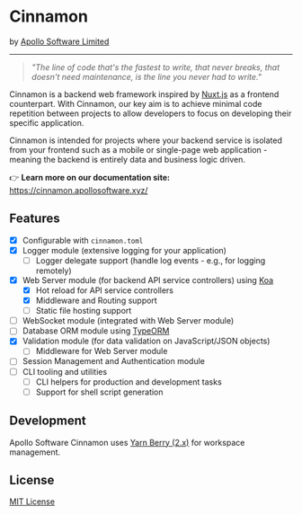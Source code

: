 # Cinnamon
by [Apollo Software Limited](https://apollosoftware.xyz/)

---

> _"The line of code that's the fastest to write, that never breaks, that doesn't need maintenance, is the line you never had to write."_

Cinnamon is a backend web framework inspired by [Nuxt.js](https://github.com/nuxt/nuxt.js) as a frontend counterpart. With Cinnamon, our key aim is to achieve minimal code repetition between projects to allow developers to focus on developing their specific application.

Cinnamon is intended for projects where your backend service is isolated from your frontend such as a mobile or single-page web application - meaning the backend is entirely data and business logic driven.

👉 **Learn more on our documentation site:**
https://cinnamon.apollosoftware.xyz/

## Features
- [x] Configurable with `cinnamon.toml`
- [x] Logger module (extensive logging for your application)
    - [ ] Logger delegate support (handle log events - e.g., for logging remotely)
- [x] Web Server module (for backend API service controllers) using [Koa](https://github.com/koajs)
    - [x] Hot reload for API service controllers
    - [x] Middleware and Routing support
    - [ ] Static file hosting support
- [ ] WebSocket module (integrated with Web Server module)
- [ ] Database ORM module using [TypeORM](https://typeorm.io/)
- [x] Validation module (for data validation on JavaScript/JSON objects)
    - [ ] Middleware for Web Server module
- [ ] Session Management and Authentication module
- [ ] CLI tooling and utilities
    - [ ] CLI helpers for production and development tasks
    - [ ] Support for shell script generation

## Development
Apollo Software Cinnamon uses [Yarn Berry (2.x)](https://yarnpkg.com/getting-started/install) for workspace management.

## License
[MIT License](LICENSE.md)
